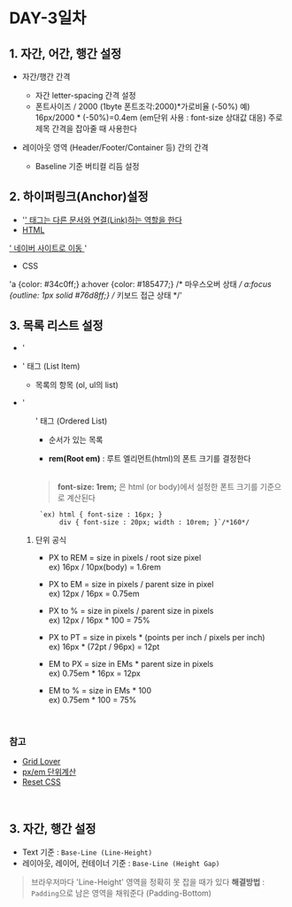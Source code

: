 # DAY-3일차 

## 1. 자간, 어간, 행간 설정


- 자간/행간 간격 

    - 자간 letter-spacing 간격 설정
    - 폰트사이즈 / 2000 (1byte 폰트조각:2000)*가로비율 (-50%)
    예) 16px/2000 * (-50%)=0.4em (em단위 사용 : font-size 상대값 대응)
    주로 제목 간격을 잡아줄 때 사용한다 

- 레이아웃 영역 (Header/Footer/Container 등) 간의 간격

    - Baseline 기준 버티컬 리듬 설정 

   
## 2. 하이퍼링크(Anchor)설정

- '<a href="">' 태그는 다른 문서와 연결(Link)하는 역할을 한다 
- HTML

'<a href="http://naver.com" target="_blank"> 네이버 사이트로 이동 </a>'<br>

- CSS

'a  {color: #34c0ff;}
 a:hover {color: #185477;} /* 마우스오버 상태 */
 a:focus {outline: 1px solid #76d8ff;} /* 키보드 접근 상태 */'<br>

## 3. 목록 리스트 설정

- '<li>' 태그 (List Item)

     - 목록의 항목 (ol, ul의 list)

- '<ol>' 태그 (Ordered List)

     - 순서가 있는 목록 

     - **rem(Root em)** : 루트 엘리먼트(html)의 폰트 크기를 결정한다 <br><br>
     >**font-size: 1rem;** 은 html (or body)에서 설정한 폰트 크기를 기준으로 계산된다 

       `ex) html { font-size : 16px; }
            div { font-size : 20px; width : 10rem; }`/*160*/

- 단위 공식 
    - PX to REM = size in pixels / root size pixel<br>
    ex) 16px / 10px(body) = 1.6rem

   - PX to EM = size in pixels / parent size in pixel<br>
    ex) 12px / 16px = 0.75em

   - PX to % = size in pixels / parent size in pixels<br>
    ex) 12px / 16px * 100 = 75%

   - PX to PT = size in pixels * (points per inch / pixels per inch)<br>
    ex) 16px * (72pt / 96px) = 12pt

   - EM to PX = size in EMs * parent size in pixels<br>
    ex) 0.75em * 16px = 12px

   - EM to % = size in EMs * 100<br>
    ex) 0.75em * 100 = 75%

<br>
            
### 참고

- [Grid Lover](https://www.gridlover.net/try)
- [px/em 단위계산](http://pxtoem.com/)
- [Reset CSS](https://meyerweb.com/eric/tools/css/reset/)
<br>

## 3. 자간, 행간 설정 

- Text 기준 : `Base-Line (Line-Height)`
- 레이아웃, 레이어, 컨테이너 기준 : `Base-Line (Height Gap)`

> 브라우저마다 'Line-Height' 영역을 정확히 못 잡을 때가 있다 
**해결방법** : `Padding`으로 남은 영역을 채워준다 (Padding-Bottom)